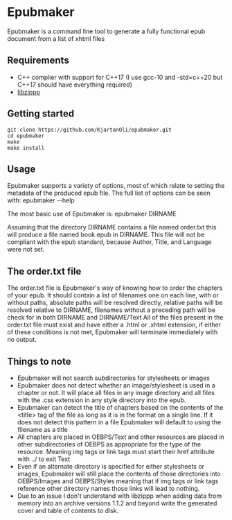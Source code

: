 # Epubmaker

Epubmaker is a command line tool to generate a fully functional epub document
from a list of xhtml files

## Requirements
* C++ complier with support for C++17 (I use gcc-10 and -std=c++20 but C++17 should have everything required)
* [libzippp](https://github.com/ctabin/libzippp)

## Getting started

```
git clone https://github.com/KjartanOli/epubmaker.git
cd epubmaker
make
make install
```

## Usage
Epubmaker supports a variety of options, most of which relate to setting the
metadata of the produced epub file. The full list of options can be seen with:
	epubmaker --help

The most basic use of Epubmaker is:
	epubmaker DIRNAME

Assuming that the directory DIRNAME contains a file named order.txt this will
produce a file named book.epub in DIRNAME. This file will not be compliant with
the epub standard, because Author, Title, and Language were not set.

## The order.txt file
The order.txt file is Epubmaker's way of knowing how to order the chapters of
your epub. It should contain a list of filenames one on each line, with or
without paths, absolute paths will be resolved directly, relative paths will be
resolved relative to DIRNAME, filenames without a preceding path will be check
for in both DIRNAME and DIRNAME/Text All of the files present in the order.txt
file must exist and have either a .html or .xhtml extension, if either of these
conditions is not met, Epubmaker will terminate immediately with no output.

## Things to note
* Epubmaker will not search subdirectories for stylesheets or images
* Epubmaker does not detect whether an image/stylesheet is used in a chapter or
  not. It will place all files in any image directory and all files with the
  .css extension in any style directory into the epub.
* Epubmaker can detect the title of chapters based on the contents of the
  \<title> tag of the file as long as it is in the format <title>TITLE</title>
  on a single line. If it does not detect this pattern in a file Epubmaker will
  default to using the filename as a title
* All chapters are placed in OEBPS/Text and other resources are placed in other
  subdirectories of OEBPS as appropriate for the type of the resource. Meaning
  img tags or link tags must start their href attribute with ../ to exit Text
* Even if an alternate directory is specified for either stylesheets or images,
  Epubmaker will still place the contents of those directories into OEBPS/Images
  and OEBPS/Styles meaning that if img tags or link tags reference other
  directory names those links will lead to nothing.
* Due to an issue I don't understand with libzippp when adding data from memory
  into an archive versions 1.1.2 and beyond write the generated cover and table of
  contents to disk.

